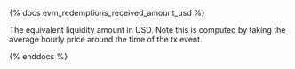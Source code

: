 {% docs evm_redemptions_received_amount_usd %}

The equivalent liquidity amount in USD. Note this is computed by taking the average hourly price around the time of the tx event.

{% enddocs %}
